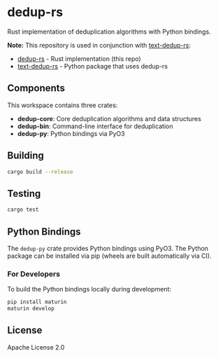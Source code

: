 # dedup-rs

Rust implementation of deduplication algorithms with Python bindings.

**Note:** This repository is used in conjunction with [text-dedup-rs](https://github.com/wheynelau/text-dedup-rs):
- [dedup-rs](https://github.com/wheynelau/dedup-rs) - Rust implementation (this repo)
- [text-dedup-rs](https://github.com/wheynelau/text-dedup-rs) - Python package that uses dedup-rs

## Components

This workspace contains three crates:

- **dedup-core**: Core deduplication algorithms and data structures
- **dedup-bin**: Command-line interface for deduplication
- **dedup-py**: Python bindings via PyO3

## Building

```bash
cargo build --release
```

## Testing

```bash
cargo test
```

## Python Bindings

The `dedup-py` crate provides Python bindings using PyO3. The Python package can be installed via pip (wheels are built automatically via CI).

### For Developers

To build the Python bindings locally during development:

```bash
pip install maturin
maturin develop
```

## License

Apache License 2.0
